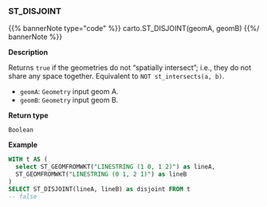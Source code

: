 ### ST_DISJOINT

{{% bannerNote type="code" %}}
carto.ST_DISJOINT(geomA, geomB)
{{%/ bannerNote %}}

**Description**

Returns `true` if the geometries do not “spatially intersect”; i.e., they do not share any space together. Equivalent to `NOT st_intersects(a, b)`.

* `geomA`: `Geometry` input geom A.
* `geomB`: `Geometry` input geom B.

**Return type**

`Boolean`

**Example**

```sql
WITH t AS (
  select ST_GEOMFROMWKT("LINESTRING (1 0, 1 2)") as lineA,
  ST_GEOMFROMWKT("LINESTRING (0 1, 2 1)") as lineB
)
SELECT ST_DISJOINT(lineA, lineB) as disjoint FROM t
-- false
```